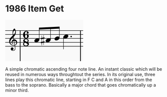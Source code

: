 # 1986 Item Get

![alt text](1986ItemGet.png)

A simple chromatic ascending four note line. An instant classic which will be reused in numerous ways throughtout the series. In its original use, three lines play this chromatic line, starting in F C and A in this order from the bass to the soprano. Basically a major chord that goes chromatically up a minor third.